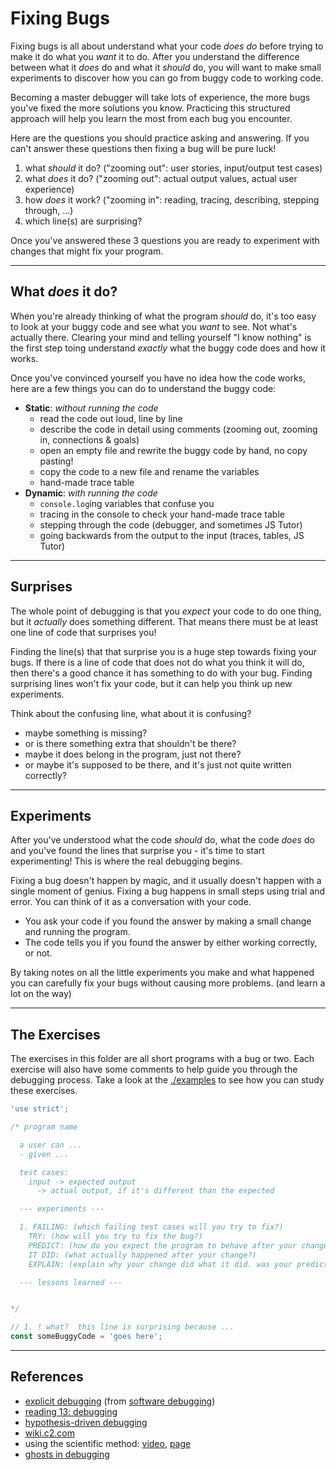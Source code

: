 # Fixing Bugs

Fixing bugs is all about understand what your code _does do_ before trying to make it do what you _want_ it to do. After you understand the difference between what it _does_ do and what it _should_ do, you will want to make small experiments to discover how you can go from buggy code to working code.

Becoming a master debugger will take lots of experience, the more bugs you've fixed the more solutions you know. Practicing this structured approach will help you learn the most from each bug you encounter.

Here are the questions you should practice asking and answering. If you can't answer these questions then fixing a bug will be pure luck!

1. what _should_ it do? ("zooming out": user stories, input/output test cases)
2. what _does_ it do? ("zooming out": actual output values, actual user experience)
3. how _does_ it work? ("zooming in": reading, tracing, describing, stepping through, ...)
4. which line(s) are surprising?

Once you've answered these 3 questions you are ready to experiment with changes that might fix your program.

---

## What _does_ it do?

When you're already thinking of what the program _should_ do, it's too easy to look at your buggy code and see what you _want_ to see. Not what's actually there. Clearing your mind and telling yourself "I know nothing" is the first step toing understand _exactly_ what the buggy code does and how it works.

Once you've convinced yourself you have no idea how the code works, here are a few things you can do to understand the buggy code:

- **Static**: _without running the code_
  - read the code out loud, line by line
  - describe the code in detail using comments (zooming out, zooming in, connections & goals)
  - open an empty file and rewrite the buggy code by hand, no copy pasting!
  - copy the code to a new file and rename the variables
  - hand-made trace table
- **Dynamic**: _with running the code_
  - `console.log`ing variables that confuse you
  - tracing in the console to check your hand-made trace table
  - stepping through the code (debugger, and sometimes JS Tutor)
  - going backwards from the output to the input (traces, tables, JS Tutor)

---

## Surprises

The whole point of debugging is that you _expect_ your code to do one thing, but it _actually_ does something different. That means there must be at least one line of code that surprises you!

Finding the line(s) that that surprise you is a huge step towards fixing your bugs. If there is a line of code that does not do what you think it will do, then there's a good chance it has something to do with your bug. Finding surprising lines won't fix your code, but it can help you think up new experiments.

Think about the confusing line, what about it is confusing?

- maybe something is missing?
- or is there something extra that shouldn't be there?
- maybe it does belong in the program, just not there?
- or maybe it's supposed to be there, and it's just not quite written correctly?

---

## Experiments

After you've understood what the code _should_ do, what the code _does_ do and you've found the lines that surprise you - it's time to start experimenting! This is where the real debugging begins.

Fixing a bug doesn't happen by magic, and it usually doesn't happen with a single moment of genius. Fixing a bug happens in small steps using trial and error. You can think of it as a conversation with your code.

- You ask your code if you found the answer by making a small change and running the program.
- The code tells you if you found the answer by either working correctly, or not.

By taking notes on all the little experiments you make and what happened you can carefully fix your bugs without causing more problems. (and learn a lot on the way)

---

## The Exercises

The exercises in this folder are all short programs with a bug or two. Each exercise will also have some comments to help guide you through the debugging process. Take a look at the [./examples](./examples) to see how you can study these exercises.

```js
'use strict';

/* program name

  a user can ...
  - given ...

  test cases:
    input -> expected output
      -> actual output, if it's different than the expected

  --- experiments ---

  1. FAILING: (which failing test cases will you try to fix?)
    TRY: (how will you try to fix the bug?)
    PREDICT: (how do you expect the program to behave after your change?)
    IT DID: (what actually happened after your change?)
    EXPLAIN: (explain why your change did what it did. was your prediction correct?)

  --- lessons learned ---


*/

// 1. ! what?  this line is surprising because ...
const someBuggyCode = 'goes here';
```

---

## References

- [explicit debugging](https://www.youtube.com/watch?v=1vWQ8vHBD4A) (from [software debugging](https://www.udacity.com/course/software-debugging--cs259))
- [reading 13: debugging](https://web.mit.edu/6.031/www/fa17/classes/13-debugging/)
- [hypothesis-driven debugging](https://tech.residebrokerage.com/hypothesis-driven-debugging-bf1a4509f404)
- [wiki.c2.com](https://wiki.c2.com/?DebuggingAndTheScientificMethod)
- using the scientific method: [video](https://youtu.be/bCHRCehDOq0?t=1383), [page](https://www.debuggingbook.org/html/Intro_Debugging.html#The-Scientific-Method)
- [ghosts in debugging](https://third-bit.com/2021/03/27/ghosts-in-debugging/)
